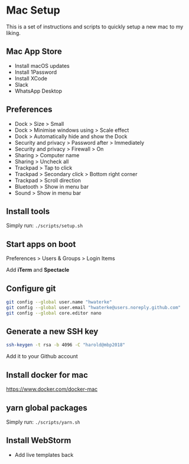 # Mac Setup

This is a set of instructions and scripts to quickly setup a new mac to my liking.

## Mac App Store

- Install macOS updates
- Install 1Password
- Install XCode
- Slack
- WhatsApp Desktop

## Preferences

- Dock > Size > Small
- Dock > Minimise windows using > Scale effect
- Dock > Automatically hide and show the Dock
- Security and privacy > Password after > Immediately
- Security and privacy > Firewall > On
- Sharing > Computer name
- Sharing > Uncheck all
- Trackpad > Tap to click
- Trackpad > Secondary click > Bottom right corner
- Trackpad > Scroll direction
- Bluetooth > Show in menu bar
- Sound > Show in menu bar

## Install tools

Simply run: `./scripts/setup.sh`

## Start apps on boot

Preferences > Users & Groups > Login Items

Add **iTerm** and **Spectacle**

## Configure git

```bash
git config --global user.name "hwaterke"
git config --global user.email "hwaterke@users.noreply.github.com"
git config --global core.editor nano
```

## Generate a new SSH key

```bash
ssh-keygen -t rsa -b 4096 -C "harold@mbp2018"
```

Add it to your Github account

## Install docker for mac

https://www.docker.com/docker-mac

## yarn global packages

Simply run: `./scripts/yarn.sh`

## Install WebStorm

- Add live templates back
